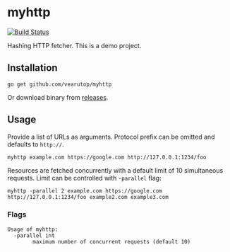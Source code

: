 # myhttp

[![Build Status](https://github.com/vearutop/myhttp/workflows/test-unit/badge.svg)](https://github.com/vearutop/myhttp/actions?query=branch%3Amaster+workflow%3Atest-unit)

Hashing HTTP fetcher. This is a demo project.

## Installation

```
go get github.com/vearutop/myhttp
```

Or download binary from [releases](https://github.com/vearutop/myhttp/releases).

## Usage

Provide a list of URLs as arguments. Protocol prefix can be omitted and defaults to `http://`.

```
myhttp example.com https://google.com http://127.0.0.1:1234/foo
```

Resources are fetched concurrently with a default limit of 10 simultaneous requests. Limit can be controlled
with `-parallel` flag:

```
myhttp -parallel 2 example.com https://google.com http://127.0.0.1:1234/foo example2.com example3.com
```

### Flags

```
Usage of myhttp:
  -parallel int
        maximum number of concurrent requests (default 10)
```